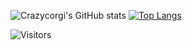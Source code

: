 ![Crazycorgi's GitHub stats](https://github-readme-stats.vercel.app/api?username=Crazycorgi&theme=darcula&show_icons=true)
[![Top Langs](https://github-readme-stats.vercel.app/api/top-langs/?username=Crazycorgi)](https://github.com/anuraghazra/github-readme-stats)


![Visitors](https://visitor-badge.laobi.icu/badge?page_id=Crazycorgi.Crazycorgi)
